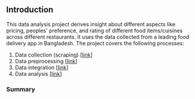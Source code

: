## Introduction 

This data analysis project derives insight about different aspects like pricing, peoples' preference, and rating of different food items/cuisines across different restaurants. It uses the data collected from a leading food delivery app in Bangladesh. The project covers the following processes:

1. Data collection (scraping) \[[link](./data_collection)\]
2. Data preprocessing \[[link](./data_preprocessing)\]
3. Data integration \[[link](./data_integration)\]
4. Data analysis \[[link](./data_analysis)\]

### Summary

